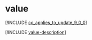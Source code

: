 # value

[!INCLUDE [cc_applies_to_update_9_0_0](../../../includes/cc_applies_to_update_9_0_0.md)]

[!INCLUDE [value-description](includes/value-description.md)]